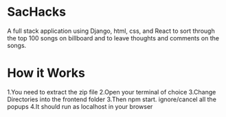 # SacHacks
A full stack application using Django, html, css, and React to sort through the top 100 songs on billboard and to leave thoughts and comments on the songs. 

# How it Works
1.You need to extract the zip file
2.Open your terminal of choice
3.Change Directories into the frontend folder
3.Then npm start. ignore/cancel all the popups
4.It should run as localhost in your browser
